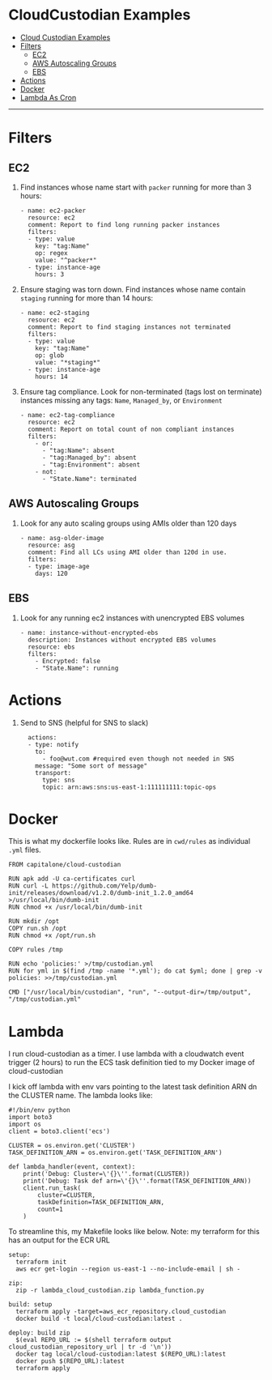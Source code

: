 # CloudCustodian Examples

- [Cloud Custodian Examples](#cloudcustodian-examples)
- [Filters](#rules)
    - [EC2](#ec2)
    - [AWS Autoscaling Groups](#asg)
    - [EBS](#ebs)
- [Actions](#actions)
- [Docker](#docker)
- [Lambda As Cron](#Lambda)

---

# Filters

## EC2

1. Find instances whose name start with `packer` running for more than 3 hours: 

    ```
    - name: ec2-packer
      resource: ec2
      comment: Report to find long running packer instances
      filters:
      - type: value
        key: "tag:Name"
        op: regex
        value: "^packer*"
      - type: instance-age
        hours: 3
    ```

1. Ensure staging was torn down. Find instances whose name contain `staging` running for more than 14 hours: 

    ```
    - name: ec2-staging
      resource: ec2
      comment: Report to find staging instances not terminated
      filters:
      - type: value
        key: "tag:Name"
        op: glob
        value: "*staging*"
      - type: instance-age
        hours: 14
    ```

1. Ensure tag compliance. Look for non-terminated (tags lost on terminate) instances missing any tags: `Name`, `Managed_by`, or `Environment`

    ```
    - name: ec2-tag-compliance
      resource: ec2
      comment: Report on total count of non compliant instances
      filters:
        - or:
          - "tag:Name": absent
          - "tag:Managed_by": absent
          - "tag:Environment": absent
        - not:
          - "State.Name": terminated
    ```

## AWS Autoscaling Groups

1. Look for any auto scaling groups using AMIs older than 120 days

    ```
    - name: asg-older-image
      resource: asg
      comment: Find all LCs using AMI older than 120d in use.
      filters:
      - type: image-age
        days: 120
    ```

## EBS

1. Look for any running ec2 instances with unencrypted EBS volumes

    ```
    - name: instance-without-encrypted-ebs
      description: Instances without encrypted EBS volumes
      resource: ebs
      filters:
        - Encrypted: false
        - "State.Name": running
    ```

# Actions

1. Send to SNS (helpful for SNS to slack)

    ```
      actions:
      - type: notify
        to:
          - foo@wut.com #required even though not needed in SNS
        message: "Some sort of message"
        transport:
          type: sns
          topic: arn:aws:sns:us-east-1:111111111:topic-ops
    ```

# Docker

This is what my dockerfile looks like. Rules are in `cwd/rules` as individual `.yml` files.

```
FROM capitalone/cloud-custodian

RUN apk add -U ca-certificates curl
RUN curl -L https://github.com/Yelp/dumb-init/releases/download/v1.2.0/dumb-init_1.2.0_amd64 >/usr/local/bin/dumb-init
RUN chmod +x /usr/local/bin/dumb-init

RUN mkdir /opt
COPY run.sh /opt
RUN chmod +x /opt/run.sh

COPY rules /tmp

RUN echo 'policies:' >/tmp/custodian.yml
RUN for yml in $(find /tmp -name '*.yml'); do cat $yml; done | grep -v policies: >>/tmp/custodian.yml

CMD ["/usr/local/bin/custodian", "run", "--output-dir=/tmp/output", "/tmp/custodian.yml"
```

# Lambda

I run cloud-custodian as a timer. I use lambda with a cloudwatch event trigger (2 hours) to run the ECS task definition tied to my Docker image of cloud-custodian

I kick off lambda with env vars pointing to the latest task definition ARN dn the CLUSTER name. The lambda looks like: 

```
#!/bin/env python
import boto3
import os
client = boto3.client('ecs')

CLUSTER = os.environ.get('CLUSTER')
TASK_DEFINITION_ARN = os.environ.get('TASK_DEFINITION_ARN')

def lambda_handler(event, context):
    print('Debug: Cluster=\'{}\''.format(CLUSTER))
    print('Debug: Task def arn=\'{}\''.format(TASK_DEFINITION_ARN))
    client.run_task(
        cluster=CLUSTER,
        taskDefinition=TASK_DEFINITION_ARN,
        count=1
    )
```

To streamline this, my Makefile looks like below.
Note: my terraform for this has an output for the ECR URL

```
setup:
  terraform init
  aws ecr get-login --region us-east-1 --no-include-email | sh -

zip:
  zip -r lambda_cloud_custodian.zip lambda_function.py

build: setup
  terraform apply -target=aws_ecr_repository.cloud_custodian
  docker build -t local/cloud-custodian:latest .

deploy: build zip
  $(eval REPO_URL := $(shell terraform output cloud_custodian_repository_url | tr -d '\n'))
  docker tag local/cloud-custodian:latest $(REPO_URL):latest
  docker push $(REPO_URL):latest
  terraform apply
```
